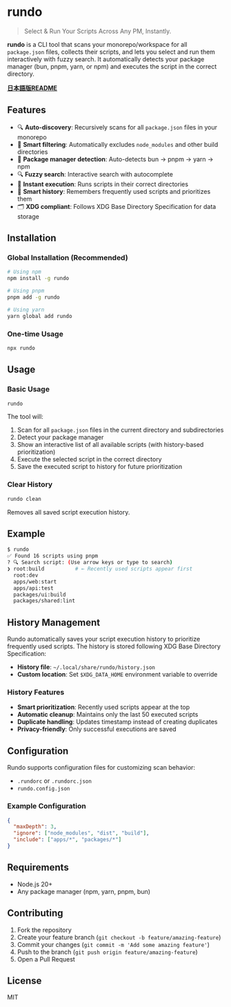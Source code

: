 # rundo

> Select & Run Your Scripts Across Any PM, Instantly.

**rundo** is a CLI tool that scans your monorepo/workspace for all `package.json` files, collects their scripts, and lets you select and run them interactively with fuzzy search. It automatically detects your package manager (bun, pnpm, yarn, or npm) and executes the script in the correct directory.

**[日本語版README](README.ja.md)**

## Features

- 🔍 **Auto-discovery**: Recursively scans for all `package.json` files in your monorepo
- 🎯 **Smart filtering**: Automatically excludes `node_modules` and other build directories
- 🔧 **Package manager detection**: Auto-detects bun → pnpm → yarn → npm
- 🔍 **Fuzzy search**: Interactive search with autocomplete
- 🚀 **Instant execution**: Runs scripts in their correct directories
- 📝 **Smart history**: Remembers frequently used scripts and prioritizes them
- 🗂️ **XDG compliant**: Follows XDG Base Directory Specification for data storage

## Installation

### Global Installation (Recommended)

```bash
# Using npm
npm install -g rundo

# Using pnpm
pnpm add -g rundo

# Using yarn
yarn global add rundo
```

### One-time Usage

```bash
npx rundo
```

## Usage

### Basic Usage

```bash
rundo
```

The tool will:

1. Scan for all `package.json` files in the current directory and subdirectories
2. Detect your package manager
3. Show an interactive list of all available scripts (with history-based prioritization)
4. Execute the selected script in the correct directory
5. Save the executed script to history for future prioritization

### Clear History

```bash
rundo clean
```

Removes all saved script execution history.

## Example

```bash
$ rundo
✅ Found 16 scripts using pnpm
? 🔍 Search script: (Use arrow keys or type to search)
❯ root:build          # ← Recently used scripts appear first
  root:dev
  apps/web:start
  apps/api:test
  packages/ui:build
  packages/shared:lint
```

## History Management

Rundo automatically saves your script execution history to prioritize frequently used scripts. The history is stored following XDG Base Directory Specification:

- **History file**: `~/.local/share/rundo/history.json`
- **Custom location**: Set `$XDG_DATA_HOME` environment variable to override

### History Features

- **Smart prioritization**: Recently used scripts appear at the top
- **Automatic cleanup**: Maintains only the last 50 executed scripts
- **Duplicate handling**: Updates timestamp instead of creating duplicates
- **Privacy-friendly**: Only successful executions are saved

## Configuration

Rundo supports configuration files for customizing scan behavior:

- `.rundorc` or `.rundorc.json`
- `rundo.config.json`

### Example Configuration

```json
{
  "maxDepth": 3,
  "ignore": ["node_modules", "dist", "build"],
  "include": ["apps/*", "packages/*"]
}
```

## Requirements

- Node.js 20+
- Any package manager (npm, yarn, pnpm, bun)

## Contributing

1. Fork the repository
2. Create your feature branch (`git checkout -b feature/amazing-feature`)
3. Commit your changes (`git commit -m 'Add some amazing feature'`)
4. Push to the branch (`git push origin feature/amazing-feature`)
5. Open a Pull Request

## License

MIT
